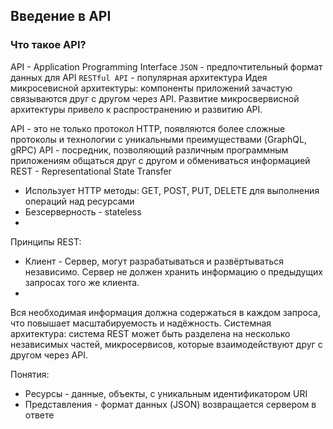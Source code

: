 ## Введение в API
### Что такое API?

API - Application Programming Interface
`JSON` - предпочтительный формат данных для API
`RESTful API` - популярная архитектура
Идея микросевисной архитектуры: компоненты приложений зачастую связываются друг с другом через API.
Развитие микросвервисной архитектуры привело к распространению и развитию API.

API - это не только протокол HTTP, появляются более сложные протоколы и технологии с уникальными преимуществами (GraphQL, gRPC)
API - посредник, позволяющий различным программным приложениям общаться друг с другом и обмениваться информацией
REST - Representational State Transfer

* Использует HTTP методы: GET, POST, PUT, DELETE для выполнения операций над ресурсами
* Безсерверность - stateless
* 
Принципы REST:
* Клиент - Сервер, могут разрабатываться и развёртываться независимо. Сервер не должен хранить информацию о предыдущих запросах того же клиента.
* 
Вся необходимая информация должна содержаться в каждом запроса, что повышает масштабируемость и надёжность.
Системная архитектура: система REST может быть разделена на несколько независимых частей, микросервисов, которые взаимодействуют друг с другом через API.

Понятия:
* Ресурсы - данные, объекты, с уникальным идентификатором URI
* Представления - формат данных (JSON) возвращается сервером в ответе
